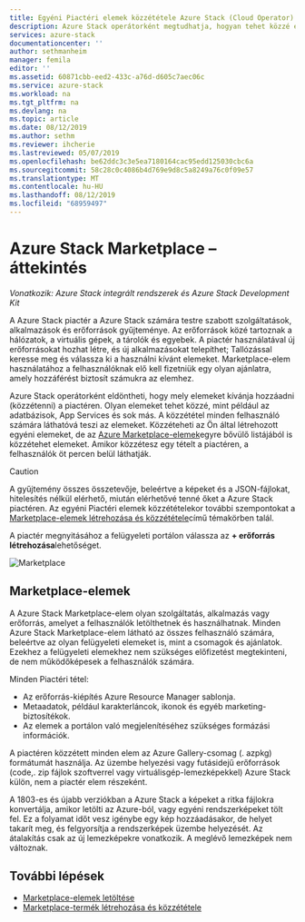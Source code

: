 ```yaml
---
title: Egyéni Piactéri elemek közzététele Azure Stack (Cloud Operator) | Microsoft Docs
description: Azure Stack operátorként megtudhatja, hogyan tehet közzé egyéni Piactéri elemeket a Azure Stackban.
services: azure-stack
documentationcenter: ''
author: sethmanheim
manager: femila
editor: ''
ms.assetid: 60871cbb-eed2-433c-a76d-d605c7aec06c
ms.service: azure-stack
ms.workload: na
ms.tgt_pltfrm: na
ms.devlang: na
ms.topic: article
ms.date: 08/12/2019
ms.author: sethm
ms.reviewer: ihcherie
ms.lastreviewed: 05/07/2019
ms.openlocfilehash: be62ddc3c3e5ea7180164cac95edd125030cbc6a
ms.sourcegitcommit: 58c28c0c4086b4d769e9d8c5a8249a76c0f09e57
ms.translationtype: MT
ms.contentlocale: hu-HU
ms.lasthandoff: 08/12/2019
ms.locfileid: "68959497"
---
```

# <a name="azure-stack-marketplace-overview"></a>Azure Stack Marketplace – áttekintés

*Vonatkozik: Azure Stack integrált rendszerek és Azure Stack Development Kit*

A Azure Stack piactér a Azure Stack számára testre szabott szolgáltatások, alkalmazások és erőforrások gyűjteménye. Az erőforrások közé tartoznak a hálózatok, a virtuális gépek, a tárolók és egyebek. A piactér használatával új erőforrásokat hozhat létre, és új alkalmazásokat telepíthet; Tallózással keresse meg és válassza ki a használni kívánt elemeket. Marketplace-elem használatához a felhasználóknak elő kell fizetniük egy olyan ajánlatra, amely hozzáférést biztosít számukra az elemhez.

Azure Stack operátorként eldöntheti, hogy mely elemeket kívánja hozzáadni (közzétenni) a piactéren. Olyan elemeket tehet közzé, mint például az adatbázisok, App Services és sok más. A közzététel minden felhasználó számára láthatóvá teszi az elemeket. Közzéteheti az Ön által létrehozott egyéni elemeket, de az [Azure Marketplace-elemek](azure-stack-marketplace-azure-items.md)egyre bővülő listájából is közzétehet elemeket. Amikor közzétesz egy tételt a piactéren, a felhasználók öt percen belül láthatják.

> [!CAUTION]  
> A gyűjtemény összes összetevője, beleértve a képeket és a JSON-fájlokat, hitelesítés nélkül elérhető, miután elérhetővé tenné őket a Azure Stack piactéren. Az egyéni Piactéri elemek közzétételekor további szempontokat a [Marketplace-elemek létrehozása és közzététele](azure-stack-create-and-publish-marketplace-item.md)című témakörben talál.

A piactér megnyitásához a felügyeleti portálon válassza az **+ erőforrás létrehozása**lehetőséget.

![Marketplace](media/azure-stack-marketplace/marketplace1.png)

## <a name="marketplace-items"></a>Marketplace-elemek

A Azure Stack Marketplace-elem olyan szolgáltatás, alkalmazás vagy erőforrás, amelyet a felhasználók letölthetnek és használhatnak. Minden Azure Stack Marketplace-elem látható az összes felhasználó számára, beleértve az olyan felügyeleti elemeket is, mint a csomagok és ajánlatok. Ezekhez a felügyeleti elemekhez nem szükséges előfizetést megtekinteni, de nem működőképesek a felhasználók számára.

Minden Piactéri tétel:

* Az erőforrás-kiépítés Azure Resource Manager sablonja.
* Metaadatok, például karakterláncok, ikonok és egyéb marketing-biztosítékok.
* Az elemek a portálon való megjelenítéséhez szükséges formázási információk.

A piactéren közzétett minden elem az Azure Gallery-csomag (. azpkg) formátumát használja. Az üzembe helyezési vagy futásidejű erőforrások (code,. zip fájlok szoftverrel vagy virtuálisgép-lemezképekkel) Azure Stack külön, nem a piactér elem részeként.

A 1803-es és újabb verziókban a Azure Stack a képeket a ritka fájlokra konvertálja, amikor letölti az Azure-ból, vagy egyéni rendszerképeket tölt fel. Ez a folyamat időt vesz igénybe egy kép hozzáadásakor, de helyet takarít meg, és felgyorsítja a rendszerképek üzembe helyezését. Az átalakítás csak az új lemezképekre vonatkozik. A meglévő lemezképek nem változnak.

## <a name="next-steps"></a>További lépések

* [Marketplace-elemek letöltése](azure-stack-download-azure-marketplace-item.md)  
* [Marketplace-termék létrehozása és közzététele](azure-stack-create-and-publish-marketplace-item.md)
